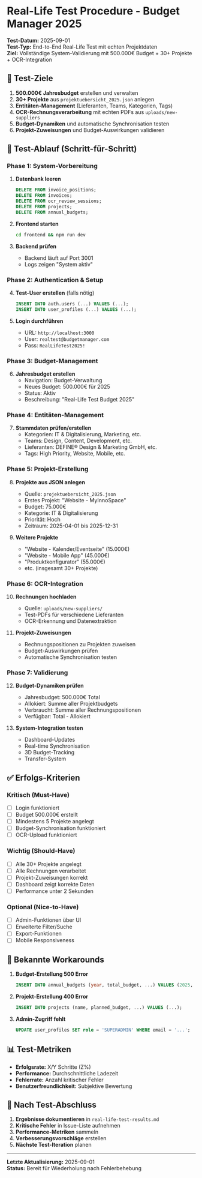 # Real-Life Test Procedure - Budget Manager 2025

**Test-Datum:** 2025-09-01  
**Test-Typ:** End-to-End Real-Life Test mit echten Projektdaten  
**Ziel:** Vollständige System-Validierung mit 500.000€ Budget + 30+ Projekte + OCR-Integration

## 🎯 **Test-Ziele**

1. **500.000€ Jahresbudget** erstellen und verwalten
2. **30+ Projekte** aus `projektuebersicht_2025.json` anlegen
3. **Entitäten-Management** (Lieferanten, Teams, Kategorien, Tags)
4. **OCR-Rechnungsverarbeitung** mit echten PDFs aus `uploads/new-suppliers`
5. **Budget-Dynamiken** und automatische Synchronisation testen
6. **Projekt-Zuweisungen** und Budget-Auswirkungen validieren

## 📝 **Test-Ablauf (Schritt-für-Schritt)**

### **Phase 1: System-Vorbereitung**
1. **Datenbank leeren**
   ```sql
   DELETE FROM invoice_positions;
   DELETE FROM invoices;
   DELETE FROM ocr_review_sessions;
   DELETE FROM projects;
   DELETE FROM annual_budgets;
   ```

2. **Frontend starten**
   ```bash
   cd frontend && npm run dev
   ```

3. **Backend prüfen**
   - Backend läuft auf Port 3001
   - Logs zeigen "System aktiv"

### **Phase 2: Authentication & Setup**
4. **Test-User erstellen** (falls nötig)
   ```sql
   INSERT INTO auth.users (...) VALUES (...);
   INSERT INTO user_profiles (...) VALUES (...);
   ```

5. **Login durchführen**
   - URL: `http://localhost:3000`
   - User: `realtest@budgetmanager.com`
   - Pass: `RealLifeTest2025!`

### **Phase 3: Budget-Management**
6. **Jahresbudget erstellen**
   - Navigation: Budget-Verwaltung
   - Neues Budget: 500.000€ für 2025
   - Status: Aktiv
   - Beschreibung: "Real-Life Test Budget 2025"

### **Phase 4: Entitäten-Management**
7. **Stammdaten prüfen/erstellen**
   - Kategorien: IT & Digitalisierung, Marketing, etc.
   - Teams: Design, Content, Development, etc.
   - Lieferanten: DEFINE® Design & Marketing GmbH, etc.
   - Tags: High Priority, Website, Mobile, etc.

### **Phase 5: Projekt-Erstellung**
8. **Projekte aus JSON anlegen**
   - Quelle: `projektuebersicht_2025.json`
   - Erstes Projekt: "Website - MyInnoSpace"
   - Budget: 75.000€
   - Kategorie: IT & Digitalisierung
   - Priorität: Hoch
   - Zeitraum: 2025-04-01 bis 2025-12-31

9. **Weitere Projekte**
   - "Website - Kalender/Eventseite" (15.000€)
   - "Website - Mobile App" (45.000€)
   - "Produktkonfigurator" (55.000€)
   - etc. (insgesamt 30+ Projekte)

### **Phase 6: OCR-Integration**
10. **Rechnungen hochladen**
    - Quelle: `uploads/new-suppliers/`
    - Test-PDFs für verschiedene Lieferanten
    - OCR-Erkennung und Datenextraktion

11. **Projekt-Zuweisungen**
    - Rechnungspositionen zu Projekten zuweisen
    - Budget-Auswirkungen prüfen
    - Automatische Synchronisation testen

### **Phase 7: Validierung**
12. **Budget-Dynamiken prüfen**
    - Jahresbudget: 500.000€ Total
    - Allokiert: Summe aller Projektbudgets
    - Verbraucht: Summe aller Rechnungspositionen
    - Verfügbar: Total - Allokiert

13. **System-Integration testen**
    - Dashboard-Updates
    - Real-time Synchronisation
    - 3D Budget-Tracking
    - Transfer-System

## ✅ **Erfolgs-Kriterien**

### **Kritisch (Must-Have)**
- [ ] Login funktioniert
- [ ] Budget 500.000€ erstellt
- [ ] Mindestens 5 Projekte angelegt
- [ ] Budget-Synchronisation funktioniert
- [ ] OCR-Upload funktioniert

### **Wichtig (Should-Have)**
- [ ] Alle 30+ Projekte angelegt
- [ ] Alle Rechnungen verarbeitet
- [ ] Projekt-Zuweisungen korrekt
- [ ] Dashboard zeigt korrekte Daten
- [ ] Performance unter 2 Sekunden

### **Optional (Nice-to-Have)**
- [ ] Admin-Funktionen über UI
- [ ] Erweiterte Filter/Suche
- [ ] Export-Funktionen
- [ ] Mobile Responsiveness

## 🔧 **Bekannte Workarounds**

1. **Budget-Erstellung 500 Error**
   ```sql
   INSERT INTO annual_budgets (year, total_budget, ...) VALUES (2025, 500000, ...);
   ```

2. **Projekt-Erstellung 400 Error**
   ```sql
   INSERT INTO projects (name, planned_budget, ...) VALUES (...);
   ```

3. **Admin-Zugriff fehlt**
   ```sql
   UPDATE user_profiles SET role = 'SUPERADMIN' WHERE email = '...';
   ```

## 📊 **Test-Metriken**

- **Erfolgsrate:** X/Y Schritte (Z%)
- **Performance:** Durchschnittliche Ladezeit
- **Fehlerrate:** Anzahl kritischer Fehler
- **Benutzerfreundlichkeit:** Subjektive Bewertung

## 🚀 **Nach Test-Abschluss**

1. **Ergebnisse dokumentieren** in `real-life-test-results.md`
2. **Kritische Fehler** in Issue-Liste aufnehmen
3. **Performance-Metriken** sammeln
4. **Verbesserungsvorschläge** erstellen
5. **Nächste Test-Iteration** planen

---
**Letzte Aktualisierung:** 2025-09-01  
**Status:** Bereit für Wiederholung nach Fehlerbehebung




